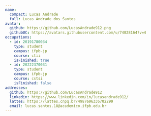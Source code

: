 ```yaml
---
name:
  compact: Lucas Andrade
  full: Lucas Andrade dos Santos
avatar:
  github: https://github.com/LucasAndrade912.png
  githubUC: https://avatars.githubusercontent.com/u/74028164?v=4
occupations:
  - id: 20191780034
    type: student
    campus: ifpb-jp
    course: ctii
    isFinished: true
  - id: 20222370031
    type: student
    campus: ifpb-jp
    course: cstsi
    isFinished: false
addresses:
  github: https://github.com/LucasAndrade912
  linkedin: https://www.linkedin.com/in/lucasandrade912/
  lattes: https://lattes.cnpq.br/4987696336702299
  email: lucas.santos.18@academico.ifpb.edu.br
---
```

